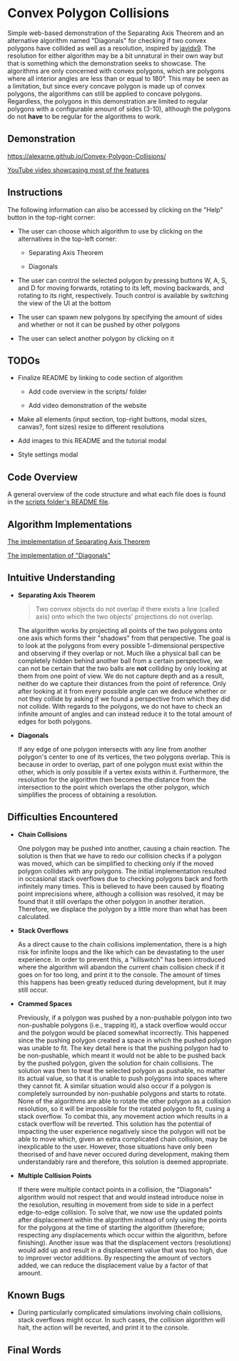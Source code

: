 # Convex Polygon Collisions

Simple web-based demonstration of the Separating Axis Theorem and an alternative algorithm named "Diagonals" for checking if two convex polygons have collided as well as a resolution, inspired by [javidx9](https://youtu.be/7Ik2vowGcU0). The resolution for either algorithm may be a bit unnatural in their own way but that is something which the demonstration seeks to showcase. The algorithms are only concerned with convex polygons, which are polygons where all interior angles are less than or equal to 180&deg;. This may be seen as a limitation, but since every concave polygon is made up of convex polygons, the algorithms can still be applied to concave polygons. Regardless, the polygons in this demonstration are limited to regular polygons with a configurable amount of sides (3-10), although the polygons do not **have** to be regular for the algorithms to work. 

## Demonstration

https://alexarne.github.io/Convex-Polygon-Collisions/

[YouTube video showcasing most of the features](link)

## Instructions

The following information can also be accessed by clicking on the "Help" button in the top-right corner:

* The user can choose which algorithm to use by clicking on the alternatives in the top-left corner:

    * Separating Axis Theorem

    * Diagonals

* The user can control the selected polygon by pressing buttons W, A, S, and D for moving forwards, rotating to its left, moving backwards, and rotating to its right, respectively. Touch control is available by switching the view of the UI at the bottom

* The user can spawn new polygons by specifying the amount of sides and whether or not it can be pushed by other polygons

* The user can select another polygon by clicking on it

## TODOs

* Finalize README by linking to code section of algorithm

    * Add code overview in the scripts/ folder

    * Add video demonstration of the website

* Make all elements (input section, top-right buttons, modal sizes, canvas?, font sizes) resize to different resolutions

* Add images to this README and the tutorial modal

* Style settings modal

## Code Overview

A general overview of the code structure and what each file does is found in the [scripts folder's README file](./scripts/).

## Algorithm Implementations

[The implementation of Separating Axis Theorem](link)

[The implementation of "Diagonals"](link)

## Intuitive Understanding

* **Separating Axis Theorem**

    > Two convex objects do not overlap if there exists a line (called axis) onto which the two objects' projections do not overlap.

    The algorithm works by projecting all points of the two polygons onto one axis which forms their "shadows" from that perspective. The goal is to look at the polygons from every possible 1-dimensional perspective and observing if they overlap or not. Much like a physical ball can be completely hidden behind another ball from a certain perspective, we can not be certain that the two balls are **not** colliding by only looking at them from one point of view. We do not capture depth and as a result, neither do we capture their distances from the point of reference. Only after looking at it from every possible angle can we deduce whether or not they collide by asking if we found a perspective from which they did not collide. With regards to the polygons, we do not have to check an infinite amount of angles and can instead reduce it to the total amount of edges for both polygons.

* **Diagonals**

    If any edge of one polygon intersects with any line from another polygon's center to one of its vertices, the two polygons overlap. This is because in order to overlap, part of one polygon must exist within the other, which is only possible if a vertex exists within it. Furthermore, the resolution for the algorithm then becomes the distance from the intersection to the point which overlaps the other polygon, which simplifies the process of obtaining a resolution.

## Difficulties Encountered

* **Chain Collisions**

    One polygon may be pushed into another, causing a chain reaction. The solution is then that we have to redo our collision checks if a polygon was moved, which can be simplified to checking only if the moved polygon collides with any polygons. The initial implementation resulted in occasional stack overflows due to checking polygons back and forth infinitely many times. This is believed to have been caused by floating point imprecisions where, although a collision was resolved, it may be found that it still overlaps the other polygon in another iteration. Therefore, we displace the polygon by a little more than what has been calculated.

* **Stack Overflows**

    As a direct cause to the chain collisions implementation, there is a high risk for infinite loops and the like which can be devastating to the user experience. In order to prevent this, a "killswitch" has been introduced where the algorithm will abandon the current chain collision check if it goes on for too long, and print it to the console. The amount of times this happens has been greatly reduced during development, but it may still occur.

* **Crammed Spaces**

    Previously, if a polygon was pushed by a non-pushable polygon into two non-pushable polygons (i.e., trapping it), a stack overflow would occur and the polygon would be placed somewhat incorrectly. This happened since the pushing polygon created a space in which the pushed polygon was unable to fit. The key detail here is that the pushing polygon had to be non-pushable, which meant it would not be able to be pushed back by the pushed polygon, given the solution for chain collisions. The solution was then to treat the selected polygon as pushable, no matter its actual value, so that it is unable to push polygons into spaces where they cannot fit. A similar situation would also occur if a polygon is completely surrounded by non-pushable polygons and starts to rotate. None of the algorithms are able to rotate the other polygon as a collision resolution, so it will be impossible for the rotated polygon to fit, cusing a stack overflow. To combat this, any movement action which results in a cstack overflow will be reverted. This solution has the potential of impacting the user experience negatively since the polygon will not be able to move which, given an extra complicated chain collision, may be inexplicable to the user. However, those situations have only been theorised of and have never occured during development, making them understandably rare and therefore, this solution is deemed appropriate.

* **Multiple Collision Points**

    If there were multiple contact points in a collision, the "Diagonals" algorithm would not respect that and would instead introduce noise in the resolution, resulting in movement from side to side in a perfect edge-to-edge collision. To solve that, we now use the updated points after displacement within the algorithm instead of only using the points for the polygons at the time of starting the algorithm (therefore; respecting any displacements which occur within the algorithm, before finishing). Another issue was that the displacement vectors (resolutions) would add up and result in a displacement value that was too high, due to improver vector additions. By respecting the amount of vectors added, we can reduce the displacement value by a factor of that amount. 

## Known Bugs

* During particularly complicated simulations involving chain collisions, stack overflows might occur. In such cases, the collision algorithm will halt, the action will be reverted, and print it to the console.

## Final Words

